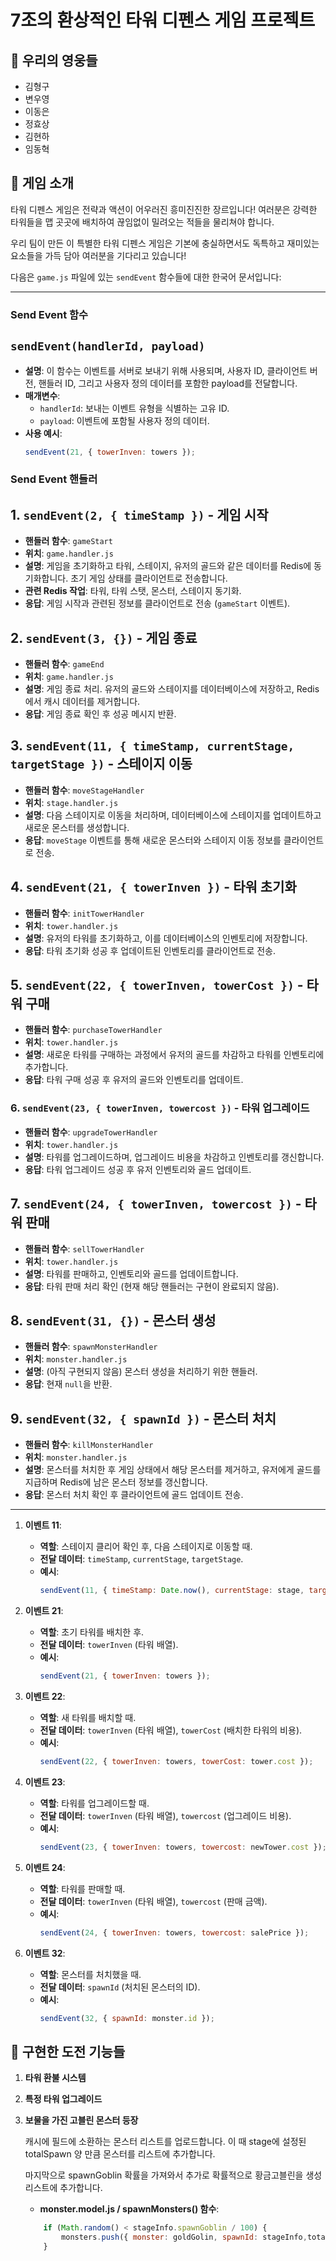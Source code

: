 # 7조의 환상적인 타워 디펜스 게임 프로젝트 

## 👥 우리의 영웅들
- 김형구 
- 변우영 
- 이동은 
- 정효상 
- 김현하 
- 임동혁 

## 🌟 게임 소개
타워 디펜스 게임은 전략과 액션이 어우러진 흥미진진한 장르입니다! 
여러분은 강력한 타워들을 맵 곳곳에 배치하여 끊임없이 밀려오는 적들을 물리쳐야 합니다.

우리 팀이 만든 이 특별한 타워 디펜스 게임은 기본에 충실하면서도 
독특하고 재미있는 요소들을 가득 담아 여러분을 기다리고 있습니다!

다음은 `game.js` 파일에 있는 `sendEvent` 함수들에 대한 한국어 문서입니다:

---

### Send Event 함수

## `sendEvent(handlerId, payload)`
- **설명**: 이 함수는 이벤트를 서버로 보내기 위해 사용되며, 사용자 ID, 클라이언트 버전, 핸들러 ID, 그리고 사용자 정의 데이터를 포함한 payload를 전달합니다.
- **매개변수**:
  - `handlerId`: 보내는 이벤트 유형을 식별하는 고유 ID.
  - `payload`: 이벤트에 포함될 사용자 정의 데이터.
- **사용 예시**:
  ```js
  sendEvent(21, { towerInven: towers });
  ```

### Send Event 핸들러

## 1. `sendEvent(2, { timeStamp })` - **게임 시작**
- **핸들러 함수**: `gameStart`
- **위치**: `game.handler.js`
- **설명**: 게임을 초기화하고 타워, 스테이지, 유저의 골드와 같은 데이터를 Redis에 동기화합니다. 초기 게임 상태를 클라이언트로 전송합니다.
- **관련 Redis 작업**: 타워, 타워 스탯, 몬스터, 스테이지 동기화.
- **응답**: 게임 시작과 관련된 정보를 클라이언트로 전송 (`gameStart` 이벤트).

## 2. `sendEvent(3, {})` - **게임 종료**
- **핸들러 함수**: `gameEnd`
- **위치**: `game.handler.js`
- **설명**: 게임 종료 처리. 유저의 골드와 스테이지를 데이터베이스에 저장하고, Redis에서 캐시 데이터를 제거합니다.
- **응답**: 게임 종료 확인 후 성공 메시지 반환.

## 3. `sendEvent(11, { timeStamp, currentStage, targetStage })` - **스테이지 이동**
- **핸들러 함수**: `moveStageHandler`
- **위치**: `stage.handler.js`
- **설명**: 다음 스테이지로 이동을 처리하며, 데이터베이스에 스테이지를 업데이트하고 새로운 몬스터를 생성합니다.
- **응답**: `moveStage` 이벤트를 통해 새로운 몬스터와 스테이지 이동 정보를 클라이언트로 전송.

## 4. `sendEvent(21, { towerInven })` - **타워 초기화**
- **핸들러 함수**: `initTowerHandler`
- **위치**: `tower.handler.js`
- **설명**: 유저의 타워를 초기화하고, 이를 데이터베이스의 인벤토리에 저장합니다.
- **응답**: 타워 초기화 성공 후 업데이트된 인벤토리를 클라이언트로 전송.

## 5. `sendEvent(22, { towerInven, towerCost })` - **타워 구매**
- **핸들러 함수**: `purchaseTowerHandler`
- **위치**: `tower.handler.js`
- **설명**: 새로운 타워를 구매하는 과정에서 유저의 골드를 차감하고 타워를 인벤토리에 추가합니다.
- **응답**: 타워 구매 성공 후 유저의 골드와 인벤토리를 업데이트.

### 6. `sendEvent(23, { towerInven, towercost })` - **타워 업그레이드**
- **핸들러 함수**: `upgradeTowerHandler`
- **위치**: `tower.handler.js`
- **설명**: 타워를 업그레이드하며, 업그레이드 비용을 차감하고 인벤토리를 갱신합니다.
- **응답**: 타워 업그레이드 성공 후 유저 인벤토리와 골드 업데이트.

## 7. `sendEvent(24, { towerInven, towercost })` - **타워 판매**
- **핸들러 함수**: `sellTowerHandler`
- **위치**: `tower.handler.js`
- **설명**: 타워를 판매하고, 인벤토리와 골드를 업데이트합니다.
- **응답**: 타워 판매 처리 확인 (현재 해당 핸들러는 구현이 완료되지 않음).

## 8. `sendEvent(31, {})` - **몬스터 생성**
- **핸들러 함수**: `spawnMonsterHandler`
- **위치**: `monster.handler.js`
- **설명**: (아직 구현되지 않음) 몬스터 생성을 처리하기 위한 핸들러.
- **응답**: 현재 `null`을 반환.

## 9. `sendEvent(32, { spawnId })` - **몬스터 처치**
- **핸들러 함수**: `killMonsterHandler`
- **위치**: `monster.handler.js`
- **설명**: 몬스터를 처치한 후 게임 상태에서 해당 몬스터를 제거하고, 유저에게 골드를 지급하며 Redis에 남은 몬스터 정보를 갱신합니다.
- **응답**: 몬스터 처치 확인 후 클라이언트에 골드 업데이트 전송.

---

1. **이벤트 11**: 
   - **역할**: 스테이지 클리어 확인 후, 다음 스테이지로 이동할 때.
   - **전달 데이터**: `timeStamp`, `currentStage`, `targetStage`.
   - **예시**:
     ```js
     sendEvent(11, { timeStamp: Date.now(), currentStage: stage, targetStage: stage + 1 });
     ```

2. **이벤트 21**:
   - **역할**: 초기 타워를 배치한 후.
   - **전달 데이터**: `towerInven` (타워 배열).
   - **예시**:
     ```js
     sendEvent(21, { towerInven: towers });
     ```

3. **이벤트 22**:
   - **역할**: 새 타워를 배치할 때.
   - **전달 데이터**: `towerInven` (타워 배열), `towerCost` (배치한 타워의 비용).
   - **예시**:
     ```js
     sendEvent(22, { towerInven: towers, towerCost: tower.cost });
     ```

4. **이벤트 23**:
   - **역할**: 타워를 업그레이드할 때.
   - **전달 데이터**: `towerInven` (타워 배열), `towercost` (업그레이드 비용).
   - **예시**:
     ```js
     sendEvent(23, { towerInven: towers, towercost: newTower.cost });
     ```

5. **이벤트 24**:
   - **역할**: 타워를 판매할 때.
   - **전달 데이터**: `towerInven` (타워 배열), `towercost` (판매 금액).
   - **예시**:
     ```js
     sendEvent(24, { towerInven: towers, towercost: salePrice });
     ```

6. **이벤트 32**:
   - **역할**: 몬스터를 처치했을 때.
   - **전달 데이터**: `spawnId` (처치된 몬스터의 ID).
   - **예시**:
     ```js
     sendEvent(32, { spawnId: monster.id });
     ```

## 🚀 구현한 도전 기능들
1. **타워 환불 시스템**
2. **특정 타워 업그레이드**
3. **보물을 가진 고블린 몬스터 등장**

    캐시에 필드에 소환하는 몬스터 리스트를 업로드합니다.
    이 때 stage에 설정된 totalSpawn 양 만큼 몬스터를 리스트에 추가합니다.
    
    마지막으로 spawnGoblin 확률을 가져와서 추가로 확률적으로 황금고블린을 생성 리스트에 추가합니다.

    - **monster.model.js / spawnMonsters() 함수**:
    ```javascript
        if (Math.random() < stageInfo.spawnGoblin / 100) {
            monsters.push({ monster: goldGolin, spawnId: stageInfo,totalSpawn });
        }
    ```